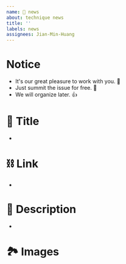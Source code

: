 ```yaml
---
name: 👀 news 
about: technique news 
title: ''
labels: news 
assignees: Jian-Min-Huang
---
```


# Notice
* It's our great pleasure to work with you. 👋
* Just summit the issue for free. 🥰
* We will organize later. 👍

# 👀 Title
* 

# ⛓ Link
* 

# 📜 Description
* 

# 🏞 Images
